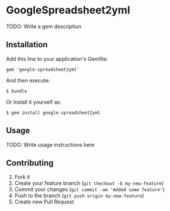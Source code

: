 # GoogleSpreadsheet2yml

TODO: Write a gem description

## Installation

Add this line to your application's Gemfile:

    gem 'google-spreadsheet2yml'

And then execute:

    $ bundle

Or install it yourself as:

    $ gem install google-spreadsheet2yml

## Usage

TODO: Write usage instructions here

## Contributing

1. Fork it
2. Create your feature branch (`git checkout -b my-new-feature`)
3. Commit your changes (`git commit -am 'Added some feature'`)
4. Push to the branch (`git push origin my-new-feature`)
5. Create new Pull Request
